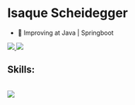 <!-- Name: -->
<h1 aling="left">
  Isaque Scheidegger
</h1>

<!-- Description: -->
<ul>
<li>🌱 Improving at Java | Springboot</li>
</ul>

<!-- Contact: -->
<div align="left"> 
  <a href="mailto:isaquescheidegger@gmail.com">
    <img src="https://img.shields.io/badge/Gmail-333333?style=for-the-badge&logo=gmail&logoColor=red" />
  </a>
  <a href="https://www.linkedin.com/in/isaque-scheidegger-a83981291/" target="_blank">
    <img src="https://img.shields.io/badge/LinkedIn-0077B5?style=for-the-badge&logo=linkedin&logoColor=white" target="_blank" />
  </a>
</div>

<!-- Skills Icons: -->
<h2 align="left">Skills:</h2>
<br/>
<div align="left">
    <img src="https://skillicons.dev/icons?i=java,spring,mysql,git,html,css,javascript" />
</div>
